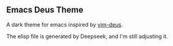## Emacs Deus Theme

A dark theme for emacs inspired by [vim-deus](https://github.com/ajmwagar/vim-deus).

The elisp file is generated by Deepseek, and I'm still adjusting it.
